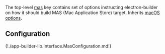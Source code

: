The top-level [mas](configuration.md#mas) key contains set of options instructing electron-builder on how it should build MAS (Mac Application Store) target.
Inherits [macOS options](mac.md).

## Configuration

  {!./app-builder-lib.Interface.MasConfiguration.md!}

